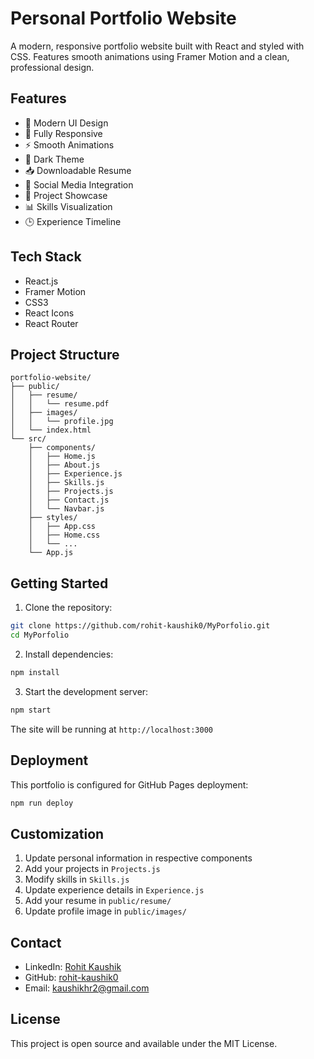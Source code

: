 # Personal Portfolio Website

A modern, responsive portfolio website built with React and styled with CSS. Features smooth animations using Framer Motion and a clean, professional design.

## Features

- 🎨 Modern UI Design
- 📱 Fully Responsive
- ⚡ Smooth Animations
- 🌙 Dark Theme
- 📥 Downloadable Resume
- 🔗 Social Media Integration
- 💼 Project Showcase
- 📊 Skills Visualization
- 🕒 Experience Timeline

## Tech Stack

- React.js
- Framer Motion
- CSS3
- React Icons
- React Router

## Project Structure
```
portfolio-website/
├── public/
│   ├── resume/
│   │   └── resume.pdf
│   ├── images/
│   │   └── profile.jpg
│   └── index.html
└── src/
    ├── components/
    │   ├── Home.js
    │   ├── About.js
    │   ├── Experience.js
    │   ├── Skills.js
    │   ├── Projects.js
    │   ├── Contact.js
    │   └── Navbar.js
    ├── styles/
    │   ├── App.css
    │   ├── Home.css
    │   └── ...
    └── App.js
```

## Getting Started

1. Clone the repository:
```bash
git clone https://github.com/rohit-kaushik0/MyPorfolio.git
cd MyPorfolio
```

2. Install dependencies:
```bash
npm install
```

3. Start the development server:
```bash
npm start
```

The site will be running at `http://localhost:3000`

## Deployment

This portfolio is configured for GitHub Pages deployment:

```bash
npm run deploy
```

## Customization

1. Update personal information in respective components
2. Add your projects in `Projects.js`
3. Modify skills in `Skills.js`
4. Update experience details in `Experience.js`
5. Add your resume in `public/resume/`
6. Update profile image in `public/images/`

## Contact

- LinkedIn: [Rohit Kaushik](https://www.linkedin.com/in/rohit-hrk-517809231/)
- GitHub: [rohit-kaushik0](https://github.com/rohit-kaushik0)
- Email: kaushikhr2@gmail.com

## License

This project is open source and available under the MIT License.
